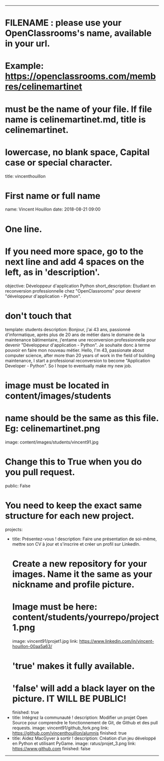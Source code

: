 ---

# FILENAME : please use your OpenClassrooms's name, available in your url.
# Example: https://openclassrooms.com/membres/celinemartinet
# must be the name of your file. If file name is celinemartinet.md, title is celinemartinet.
# lowercase, no blank space, Capital case or special character.
title: vincenthouillon

# First name or full name
name: Vincent Houillon
date: 2018-08-21 09:00

# One line.
# If you need more space, go to the next line and add 4 spaces on the left, as in 'description'.
objective: Développeur d'application Python
short_description: Etudiant en reconversion professionnelle chez "OpenClassrooms" pour devenir "développeur d'application - Python".

# don't touch that
template: students
description:
    Bonjour, j'ai 43 ans, passionné d'informatique, après plus de 20 ans de métier dans le domaine de la maintenance bâtimentaire,
    j'entame une reconversion professionnelle pour devenir "Développeur d'application - Python". Je souhaite donc à terme pouvoir 
    en faire mon nouveau métier.
    Hello, I'm 43, passionate about computer science, after more than 20 years of work in the field of building maintenance, 
    I start a professional reconversion to become "Application Developer - Python". So I hope to eventually make my new job.

# image must be located in content/images/students
# name should be the same as this file. Eg: celinemartinet.png
image: content/images/students/vincent91.jpg

# Change this to True when you do you pull request.
public: False

# You need to keep the exact same structure for each new project.
projects:
  - title: Présentez-vous !
    description: Faire une présentation de soi-même, mettre son CV à jour et s'inscrire et créer un profil sur LinkedIn.
    # Create a new repository for your images. Name it the same as your nickname and profile picture.
    # Image must be here: content/students/yourrepo/project1.png
    image: vincent91/projet1.jpg
    link: https://www.linkedin.com/in/vincent-houillon-00aa5a63/
    # 'true' makes it fully available.
    # 'false' will add a black layer on the picture. IT WILL BE PUBLIC!
    finished: true
  - title: Intégrez la communauté !
    description: Modifier un projet Open Source pour comprendre le fonctionnement de Git, de Github et des pull requests. 
    image: vincent91/github_fork.png
    link: https://github.com/vincenthouillon/alumnis
    finished: true
  - title: Aidez MacGyver à sortir !
    description: Création d’un jeu développé en Python et utilisant PyGame.
    image: ratus/projet_3.png
    link: https://www.github.com
    finished: false
---